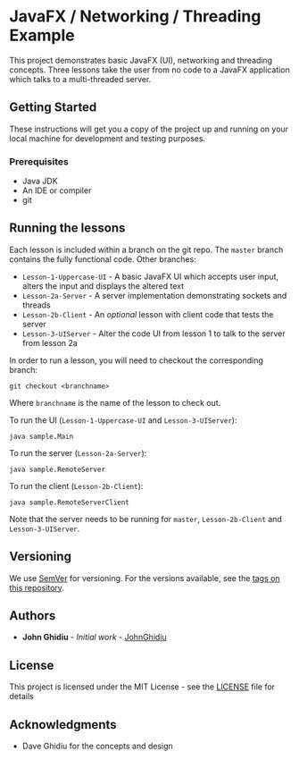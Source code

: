 # JavaFX / Networking / Threading Example

This project demonstrates basic JavaFX (UI), networking and threading concepts. Three lessons take the user from no code to a JavaFX application which talks to a multi-threaded server.

## Getting Started

These instructions will get you a copy of the project up and running on your local machine for development and testing purposes. 

### Prerequisites

* Java JDK
* An IDE or compiler
* git

## Running the lessons

Each lesson is included within a branch on the git repo. The `master` branch contains the fully functional code. Other branches:
* `Lesson-1-Uppercase-UI` - A basic JavaFX UI which accepts user input, alters the input and displays the altered text
* `Lesson-2a-Server` - A server implementation demonstrating sockets and threads
* `Lesson-2b-Client` - An _optional_ lesson with client code that tests the server
* `Lesson-3-UIServer` - Alter the code UI from lesson 1 to talk to the server from lesson 2a

In order to run a lesson, you will need to checkout the corresponding branch:

```
git checkout <branchname>
```
Where `branchname` is the name of the lesson to check out.

To run the UI (`Lesson-1-Uppercase-UI` and `Lesson-3-UIServer`):
```
java sample.Main
```

To run the server (`Lesson-2a-Server`):
```
java sample.RemoteServer
```

To run the client (`Lesson-2b-Client`):
```
java sample.RemoteServerClient
```

Note that the server needs to be running for `master`, `Lesson-2b-Client` and `Lesson-3-UIServer`.

## Versioning

We use [SemVer](http://semver.org/) for versioning. For the versions available, see the [tags on this repository](https://github.com/hal313/JavaFX-Networking-Threading-Concepts/tags). 

## Authors

* **John Ghidiu** - *Initial work* - [JohnGhidiu](https://www.johnghidiu.com)

## License

This project is licensed under the MIT License - see the [LICENSE](LICENSE) file for details

## Acknowledgments

* Dave Ghidiu for the concepts and design
